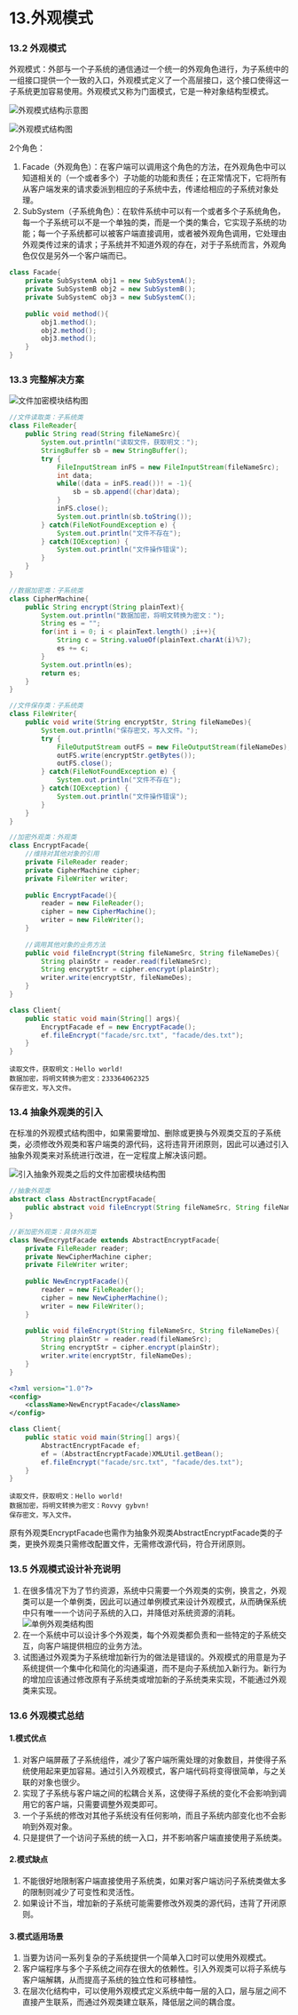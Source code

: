 # 13.外观模式

### 13.2 外观模式

外观模式：外部与一个子系统的通信通过一个统一的外观角色进行，为子系统中的一组接口提供一个一致的入口，外观模式定义了一个高层接口，这个接口使得这一子系统更加容易使用。外观模式又称为门面模式，它是一种对象结构型模式。

![外观模式结构示意图](https://github.com/chenshuaiyu/Notes/blob/master/DesignPatterns/设计模式的艺术/assets/外观模式结构示意图.PNG)

![外观模式结构图](https://github.com/chenshuaiyu/Notes/blob/master/DesignPatterns/设计模式的艺术/assets/外观模式结构图.PNG)

2个角色：

1. Facade（外观角色）：在客户端可以调用这个角色的方法，在外观角色中可以知道相关的（一个或者多个）子功能的功能和责任；在正常情况下，它将所有从客户端发来的请求委派到相应的子系统中去，传递给相应的子系统对象处理。
2. SubSystem（子系统角色）：在软件系统中可以有一个或者多个子系统角色，每一个子系统可以不是一个单独的类，而是一个类的集合，它实现子系统的功能；每一个子系统都可以被客户端直接调用，或者被外观角色调用，它处理由外观类传过来的请求；子系统并不知道外观的存在，对于子系统而言，外观角色仅仅是另外一个客户端而已。

```java
class Facade{
    private SubSystemA obj1 = new SubSystemA();
    private SubSystemB obj2 = new SubSystemB();
    private SubSystemC obj3 = new SubSystemC();
    
    public void method(){
        obj1.method();
        obj2.method();
        obj3.method();
    }
}
```

### 13.3 完整解决方案

![文件加密模块结构图](https://github.com/chenshuaiyu/Notes/blob/master/DesignPatterns/设计模式的艺术/assets/文件加密模块结构图.PNG)

```java
//文件读取类：子系统类
class FileReader{
    public String read(String fileNameSrc){
        System.out.println("读取文件，获取明文：");
        StringBuffer sb = new StringBuffer();
        try {
            FileInputStream inFS = new FileInputStream(fileNameSrc);
            int data;
            while((data = inFS.read())! = -1){
            	sb = sb.append((char)data);
            }
            inFS.close();
            System.out.println(sb.toString());
        } catch(FileNotFoundException e) {
            System.out.println("文件不存在");
        } catch(IOException) {
            System.out.println("文件操作错误");
        }
    }
}

//数据加密类：子系统类
class CipherMachine{
    public String encrypt(String plainText){
        System.out.println("数据加密，将明文转换为密文：");
        String es = "";
        for(int i = 0; i < plainText.length() ;i++){
            String c = String.valueOf(plainText.charAt(i)%7);
            es += c;
        }
        System.out.println(es);
        return es;
    }
}

//文件保存类：子系统类
class FileWriter{
    public void write(String encryptStr, String fileNameDes){
        System.out.println("保存密文，写入文件。");
        try {
            FileOutputStream outFS = new FileOutputStream(fileNameDes);
            outFS.write(encryptStr.getBytes());
            outFS.close();
        } catch(FileNotFoundException e) {
            System.out.println("文件不存在");
        } catch(IOException) {
            System.out.println("文件操作错误");
        }
    }
}

//加密外观类：外观类
class EncryptFacade{
    //维持对其他对象的引用
    private FileReader reader;
    private CipherMachine cipher;
    private FileWriter writer;
    
    public EncryptFacade(){
        reader = new FileReader();
        cipher = new CipherMachine();
        writer = new FileWriter();
    }
    
    //调用其他对象的业务方法
    public void fileEncrypt(String fileNameSrc, String fileNameDes){
        String plainStr = reader.read(fileNameSrc);
        String encryptStr = cipher.encrypt(plainStr);
        writer.write(encryptStr, fileNameDes);
    }
}
```

```java
class Client{
    public static void main(String[] args){
        EncryptFacade ef = new EncryptFacade();
        ef.fileEncrypt("facade/src.txt", "facade/des.txt");
    }
}
```

```
读取文件，获取明文：Hello world!
数据加密，将明文转换为密文：233364062325
保存密文，写入文件。
```

### 13.4 抽象外观类的引入

在标准的外观模式结构图中，如果需要增加、删除或更换与外观类交互的子系统类，必须修改外观类和客户端类的源代码，这将违背开闭原则，因此可以通过引入抽象外观类来对系统进行改进，在一定程度上解决该问题。

![引入抽象外观类之后的文件加密模块结构图](https://github.com/chenshuaiyu/Notes/blob/master/DesignPatterns/设计模式的艺术/assets/引入抽象外观类之后的文件加密模块结构图.PNG)

```java
//抽象外观类
abstract class AbstractEncryptFacade{
    public abstract void fileEncrypt(String fileNameSrc, String fileNameDes);
}

//新加密外观类：具体外观类
class NewEncryptFacade extends AbstractEncryptFacade{
    private FileReader reader;
    private NewCipherMachine cipher;
    private FileWriter writer;
    
    public NewEncryptFacade(){
        reader = new FileReader();
        cipher = new NewCipherMachine();
        writer = new FileWriter();
    }
    
    public void fileEncrypt(String fileNameSrc, String fileNameDes){
        String plainStr = reader.read(fileNameSrc);
        String encryptStr = cipher.encrypt(plainStr);
        writer.write(encryptStr, fileNameDes);
    }
}
```

```xml
<?xml version="1.0"?>
<config>
	<className>NewEncryptFacade</className>
</config>
```

```java
class Client{
    public static void main(String[] args){
        AbstractEncryptFacade ef;
        ef = (AbstractEncryptFacade)XMLUtil.getBean();
        ef.fileEncrypt("facade/src.txt", "facade/des.txt");
    }
}
```

```
读取文件，获取明文：Hello world!
数据加密，将明文转换为密文：Rovvy gybvn!
保存密文，写入文件。
```

原有外观类EncryptFacade也需作为抽象外观类AbstractEncryptFacade类的子类，更换外观类只需修改配置文件，无需修改源代码，符合开闭原则。

### 13.5 外观模式设计补充说明

1. 在很多情况下为了节约资源，系统中只需要一个外观类的实例，换言之，外观类可以是一个单例类，因此可以通过单例模式来设计外观模式，从而确保系统中只有唯一一个访问子系统的入口，并降低对系统资源的消耗。![单例外观类结构图](https://github.com/chenshuaiyu/Notes/blob/master/DesignPatterns/设计模式的艺术/assets/单例外观类结构图.PNG)
2. 在一个系统中可以设计多个外观类，每个外观类都负责和一些特定的子系统交互，向客户端提供相应的业务方法。
3. 试图通过外观类为子系统增加新行为的做法是错误的。外观模式的用意是为子系统提供一个集中化和简化的沟通渠道，而不是向子系统加入新行为。新行为的增加应该通过修改原有子系统类或增加新的子系统类来实现，不能通过外观类来实现。

### 13.6 外观模式总结

#### 1.模式优点

1. 对客户端屏蔽了子系统组件，减少了客户端所需处理的对象数目，并使得子系统使用起来更加容易。通过引入外观模式，客户端代码将变得很简单，与之关联的对象也很少。
2. 实现了子系统与客户端之间的松耦合关系，这使得子系统的变化不会影响到调用它的客户端，只需要调整外观类即可。
3. 一个子系统的修改对其他子系统没有任何影响，而且子系统内部变化也不会影响到外观对象。
4. 只是提供了一个访问子系统的统一入口，并不影响客户端直接使用子系统类。

#### 2.模式缺点

1. 不能很好地限制客户端直接使用子系统类，如果对客户端访问子系统类做太多的限制则减少了可变性和灵活性。
2. 如果设计不当，增加新的子系统可能需要修改外观类的源代码，违背了开闭原则。

#### 3.模式适用场景

1. 当要为访问一系列复杂的子系统提供一个简单入口时可以使用外观模式。
2. 客户端程序与多个子系统之间存在很大的依赖性。引入外观类可以将子系统与客户端解耦，从而提高子系统的独立性和可移植性。
3. 在层次化结构中，可以使用外观模式定义系统中每一层的入口，层与层之间不直接产生联系，而通过外观类建立联系，降低层之间的耦合度。